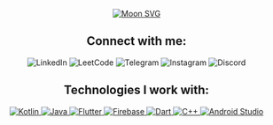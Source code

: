 <p align="center">
  <a href="https://moon-svg.minung.dev">
    <img src="https://moon-svg.minung.dev/moon.svg?theme=basic" alt="Moon SVG">
  </a>
</p>

<h2 align="center">Connect with me:</h2>

<p align="center">
  <a href="https://www.linkedin.com/in/Sanjay2705" style="text-decoration: none;">
    <img src="https://ziadoua.github.io/m3-Markdown-Badges/badges/LinkedIn/linkedin2.svg" alt="LinkedIn">
  </a>
  <a href="https://leetcode.com/SanjayChoudhary/" style="text-decoration: none;">
    <img src="https://ziadoua.github.io/m3-Markdown-Badges/badges/LeetCode/leetcode2.svg" alt="LeetCode">
  </a>
  <a href="https://t.me/Sanjay_X3" style="text-decoration: none;">
    <img src="https://ziadoua.github.io/m3-Markdown-Badges/badges/Telegram/telegram2.svg" alt="Telegram">
  </a>
  <a href="https://www.instagram.com/Sannjay._" style="text-decoration: none;">
    <img src="https://ziadoua.github.io/m3-Markdown-Badges/badges/Instagram/instagram2.svg" alt="Instagram">
  </a>
  <a href="https://discord.com/users/Sannjay" style="text-decoration: none;">
    <img src="https://ziadoua.github.io/m3-Markdown-Badges/badges/Discord/discord2.svg" alt="Discord">
  </a>
</p>



<h2 align="center">Technologies I work with:</h2>
<p align="center">
  <a href="https://kotlinlang.org/" target="_blank">
    <img src="https://ziadoua.github.io/m3-Markdown-Badges/badges/Kotlin/kotlin1.svg" alt="Kotlin">
  </a>
  <a href="https://docs.oracle.com/en/java/" target="_blank">
    <img src="https://ziadoua.github.io/m3-Markdown-Badges/badges/Java/java1.svg" alt="Java">
  </a>
  <a href="https://flutter.dev/docs" target="_blank">
    <img src="https://ziadoua.github.io/m3-Markdown-Badges/badges/Flutter/flutter3.svg" alt="Flutter">
  </a>
  <a href="https://firebase.google.com/docs" target="_blank">
    <img src="https://ziadoua.github.io/m3-Markdown-Badges/badges/Firebase/firebase1.svg" alt="Firebase">
  </a>
  <a href="https://dart.dev/guides" target="_blank">
    <img src="https://ziadoua.github.io/m3-Markdown-Badges/badges/Dart/dart2.svg" alt="Dart">
  </a>
  <a href="https://www.cplusplus.com/doc/" target="_blank">
    <img src="https://ziadoua.github.io/m3-Markdown-Badges/badges/C++/c++2.svg" alt="C++">
  </a>
  <a href="https://developer.android.com/studio/intro" target="_blank">
    <img src="https://ziadoua.github.io/m3-Markdown-Badges/badges/AndroidStudio/androidstudio1.svg" alt="Android Studio">
  </a>
</p>
